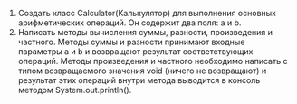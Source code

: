 1. Создать класс Calculator(Калькулятор) для выполнения основных арифметических операций. Он содержит два поля: a и b.
2. Написать методы вычисления суммы, разности, произведения и частного. Методы суммы и разности принимают входные параметры a и b и возвращают результат соответствующих операций. Методы произведения и частного необходимо написать с типом возвращаемого значения void (ничего не возвращают) и результат этих операций внутри метода выводится в консоль методом System.out.println().
